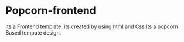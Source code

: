 # Popcorn-frontend
Its a Frontend template, its created by using html and Css.Its a popcorn Based tempate design.
